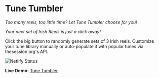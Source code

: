 # Tune Tumbler 
*Too many reels, too little time? Let Tune Tumbler choose for you!*

*Your next set of Irish Reels is just a click away!* 

Click the big button to randomly generate sets of 3 Irish reels. Customize your tune library manually or auto-populate it with popular tunes via thesession.org's API.

![Netlify Status](https://api.netlify.com/api/v1/badges/03bc0ce0-48d2-4ff6-b1b2-1086a33f042a/deploy-status)

**Live Demo:** [Tune Tumbler](https://reel-roulette.netlify.app/)  